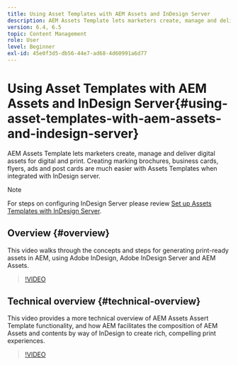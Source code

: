 ```yaml
---
title: Using Asset Templates with AEM Assets and InDesign Server
description: AEM Assets Template lets marketers create, manage and deliver digital assets for digital and print. Creating marking brochures, business cards, flyers, ads and post cards are much easier with Assets Templates when integrated with InDesign server.
version: 6.4, 6.5
topic: Content Management
role: User
level: Beginner
exl-id: 45e0f3d5-db56-44e7-ad68-4d60991a6d77
---
```

# Using Asset Templates with AEM Assets and InDesign Server{#using-asset-templates-with-aem-assets-and-indesign-server}

AEM Assets Template lets marketers create, manage and deliver digital assets for digital and print. Creating marking brochures, business cards, flyers, ads and post cards are much easier with Assets Templates when integrated with InDesign server.

>[!NOTE]
>
>For steps on configuring InDesign Server please review [Set up Assets Templates with InDesign Server](asset-templates-technical-video-setup.md).

## Overview {#overview}

This video walks through the concepts and steps for generating print-ready assets in AEM, using Adobe InDesign, Adobe InDesign Server and AEM Assets.

>[!VIDEO](https://video.tv.adobe.com/v/25170?quality=12&learn=on)

## Technical overview {#technical-overview}

This video provides a more technical overview of AEM Assets Assert Template functionality, and how AEM facilitates the composition of AEM Assets and contents by way of InDesign to create rich, compelling print experiences.

>[!VIDEO](https://video.tv.adobe.com/v/17071/?quality=9&learn=on)
